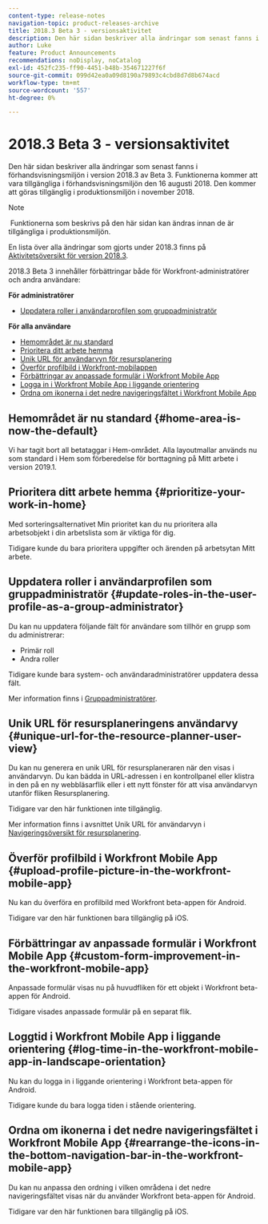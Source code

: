 ```yaml
---
content-type: release-notes
navigation-topic: product-releases-archive
title: 2018.3 Beta 3 - versionsaktivitet
description: Den här sidan beskriver alla ändringar som senast fanns i förhandsvisningsmiljön i version 2018.3 av Beta 3. Funktionerna kommer att vara tillgängliga i förhandsvisningsmiljön den 16 augusti 2018. Den kommer att göras tillgänglig i produktionsmiljön i november 2018.
author: Luke
feature: Product Announcements
recommendations: noDisplay, noCatalog
exl-id: 452fc235-ff90-4451-b48b-354671227f6f
source-git-commit: 099d42ea0a09d8190a79893c4cbd8d7d8b674acd
workflow-type: tm+mt
source-wordcount: '557'
ht-degree: 0%

---
```


# 2018.3 Beta 3 - versionsaktivitet

Den här sidan beskriver alla ändringar som senast fanns i förhandsvisningsmiljön i version 2018.3 av Beta 3. Funktionerna kommer att vara tillgängliga i förhandsvisningsmiljön den 16 augusti 2018. Den kommer att göras tillgänglig i produktionsmiljön i november 2018.

>[!NOTE]
>
> Funktionerna som beskrivs på den här sidan kan ändras innan de är tillgängliga i produktionsmiljön.

En lista över alla ändringar som gjorts under 2018.3 finns på  [Aktivitetsöversikt för version 2018.3](../../../../product-announcements/product-releases/quarterly-release-archive/2018.3-release-activity/2018-3-release-activity-overview.md).

2018.3 Beta 3 innehåller förbättringar både för Workfront-administratörer och andra användare:

**För administratörer**

* [Uppdatera roller i användarprofilen som gruppadministratör](#update-roles-in-the-user-profile-as-a-group-administrator)

**För alla användare**

* [Hemområdet är nu standard](#home-area-is-now-the-default)
* [Prioritera ditt arbete hemma](#prioritize-your-work-in-home)
* [Unik URL för användarvyn för resursplanering](#unique-url-for-the-resource-planner-user-view)
* [Överför profilbild i Workfront-mobilappen](#upload-profile-picture-in-the-workfront-mobile-app) 
* [Förbättringar av anpassade formulär i Workfront Mobile App](#custom-form-improvement-in-the-workfront-mobile-app)
* [Logga in i Workfront Mobile App i liggande orientering](#log-time-in-the-workfront-mobile-app-in-landscape-orientation)
* [Ordna om ikonerna i det nedre navigeringsfältet i Workfront Mobile App](#rearrange-the-icons-in-the-bottom-navigation-bar-in-the-workfront-mobile-app)

## Hemområdet är nu standard {#home-area-is-now-the-default}

Vi har tagit bort all betataggar i Hem-området. Alla layoutmallar används nu som standard i Hem som förberedelse för borttagning på Mitt arbete i version 2019.1.

## Prioritera ditt arbete hemma {#prioritize-your-work-in-home}

Med sorteringsalternativet Min prioritet kan du nu prioritera alla arbetsobjekt i din arbetslista som är viktiga för dig.

Tidigare kunde du bara prioritera uppgifter och ärenden på arbetsytan Mitt arbete.

## Uppdatera roller i användarprofilen som gruppadministratör {#update-roles-in-the-user-profile-as-a-group-administrator}

Du kan nu uppdatera följande fält för användare som tillhör en grupp som du administrerar:

* Primär roll
* Andra roller

Tidigare kunde bara system- och användaradministratörer uppdatera dessa fält. 

Mer information finns i [Gruppadministratörer](../../../../administration-and-setup/manage-groups/group-roles/group-administrators.md).

## Unik URL för resursplaneringens användarvy {#unique-url-for-the-resource-planner-user-view}

Du kan nu generera en unik URL för resursplaneraren när den visas i användarvyn. Du kan bädda in URL-adressen i en kontrollpanel eller klistra in den på en ny webbläsarflik eller i ett nytt fönster för att visa användarvyn utanför fliken Resursplanering.

Tidigare var den här funktionen inte tillgänglig.

Mer information finns i avsnittet Unik URL för användarvyn i [Navigeringsöversikt för resursplanering](../../../../resource-mgmt/resource-planning/resource-planner-navigation.md).

## Överför profilbild i Workfront Mobile App  {#upload-profile-picture-in-the-workfront-mobile-app}

Nu kan du överföra en profilbild med Workfront beta-appen för Android.

Tidigare var den här funktionen bara tillgänglig på iOS. 

<!--
<p data-mc-conditions="QuicksilverOrClassic.Draft mode">For more information, see .</p>
-->

## Förbättringar av anpassade formulär i Workfront Mobile App {#custom-form-improvement-in-the-workfront-mobile-app}

Anpassade formulär visas nu på huvudfliken för ett objekt i Workfront beta-appen för Android.

Tidigare visades anpassade formulär på en separat flik.

<!--
<p data-mc-conditions="QuicksilverOrClassic.Draft mode">For more information, see the "Editing Custom Forms" section in .</p>
-->

## Loggtid i Workfront Mobile App i liggande orientering {#log-time-in-the-workfront-mobile-app-in-landscape-orientation}

Nu kan du logga in i liggande orientering i Workfront beta-appen för Android.

Tidigare kunde du bara logga tiden i stående orientering.

<!--
<p data-mc-conditions="QuicksilverOrClassic.Draft mode">For more information, see </p>
-->

## Ordna om ikonerna i det nedre navigeringsfältet i Workfront Mobile App {#rearrange-the-icons-in-the-bottom-navigation-bar-in-the-workfront-mobile-app}

Du kan nu anpassa den ordning i vilken områdena i det nedre navigeringsfältet visas när du använder Workfront beta-appen för Android.

Tidigare var den här funktionen bara tillgänglig på iOS.

<!--
<p data-mc-conditions="QuicksilverOrClassic.Draft mode">For more information, see .</p>
-->
